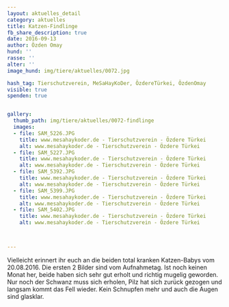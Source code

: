 ```yaml
---
layout: aktuelles_detail
category: aktuelles
title: Katzen-Findlinge
fb_share_description: true
date: 2016-09-13
author: Özden Omay
hund: ''
rasse: ''
alter: ''
image_hund: img/tiere/aktuelles/0072.jpg

hash_tag: Tierschutzverein, MeSaHayKoDer, ÖzdereTürkei, ÖzdenOmay
visible: true
spenden: true


gallery:
  thumb_path: img/tiere/aktuelles/0072-findlinge
  images:
  - file: SAM_5226.JPG
    title: www.mesahaykoder.de - Tierschutzverein - Özdere Türkei
    alt: www.mesahaykoder.de - Tierschutzverein - Özdere Türkei
  - file: SAM_5227.JPG
    title: www.mesahaykoder.de - Tierschutzverein - Özdere Türkei
    alt: www.mesahaykoder.de - Tierschutzverein - Özdere Türkei
  - file: SAM_5392.JPG
    title: www.mesahaykoder.de - Tierschutzverein - Özdere Türkei
    alt: www.mesahaykoder.de - Tierschutzverein - Özdere Türkei
  - file: SAM_5399.JPG
    title: www.mesahaykoder.de - Tierschutzverein - Özdere Türkei
    alt: www.mesahaykoder.de - Tierschutzverein - Özdere Türkei
  - file: SAM_5402.JPG
    title: www.mesahaykoder.de - Tierschutzverein - Özdere Türkei
    alt: www.mesahaykoder.de - Tierschutzverein - Özdere Türkei



---
```



Vielleicht erinnert ihr euch an die beiden total kranken Katzen-Babys vom 20.08.2016. Die ersten 2 Bilder sind vom Aufnahmetag.
Ist noch keinen Monat her, beide haben sich sehr gut erholt und richtig mugelig geworden. Nur noch der Schwanz muss sich erholen, Pilz hat sich zurück gezogen und langsam kommt das Fell wieder. 
Kein Schnupfen mehr und auch die Augen sind glasklar.




